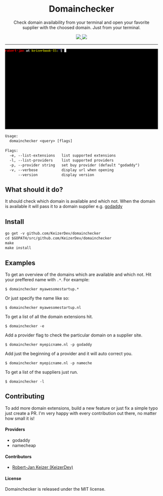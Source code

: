 <h1 align="center">Domainchecker</h1>

<p align="center">
Check domain availability from your terminal and open your favorite supplier with the choosed domain. Just from your terminal.
</p>

<p align="center">
    <a href="http://opensource.org/licenses/MIT">
        <img src="https://img.shields.io/npm/l/express.svg">
    </a>    
    <a href="https://github.com/KeizerDev/domainchecker/releases/tag/v0.0.1">
        <img src="http://img.shields.io/badge/release-v0.0.1-1eb0fc.svg">
    </a>
</p>

----
<p align="center">
  <img width="650" align="center" src="https://github.com/KeizerDev/domainchecker/blob/master/demo.gif">
</p>

```
Usage:
  domainchecker <query> [flags]

Flags:
  -e, --list-extensions   list supported extensions
  -l, --list-providers    list supported providers
  -p, --provider string   set buy provider (default "godaddy")
  -v, --verbose           display url when opening
      --version           display version
```

## What should it do?
It should check which domain is available and which not. 
When the domain is available it will pass it to a domain supplier e.g. [godaddy](https://godaddy.com/)


## Install

```
go get -v github.com/KeizerDev/domainchecker
cd $GOPATH/src/github.com/KeizerDev/domainchecker
make
make install
```

## Examples

To get an overview of the domains which are available and which not. Hit your preffered name with `.*`. For example: 
```
$ domainchecker myawesomestartup.*
```


Or just specify the name like so:
```
$ domainchecker myawesomestartup.nl
```


To get a list of all the domain extensions hit.
```
$ domainchecker -e
```


Add a provider flag to check the particular domain on a supplier site.
```
$ domainchecker myepicname.nl -p godaddy
```


Add just the beginning of a provider and it will auto correct you.
```
$ domainchecker myepicname.nl -p nameche
```


To get a list of the suppliers just run.
```
$ domainchecker -l
```

## Contributing
To add more domain extensions, build a new feature or just fix a simple typo just create a PR. I'm very happy with every contribution out there, no matter how small it is!  

#### Providers
- godaddy
- namecheap

#### Contributors

* [Robert-Jan Keizer (KeizerDev)](https://github.com/KeizerDev/)

#### License

Domainchecker is released under the MIT license.
